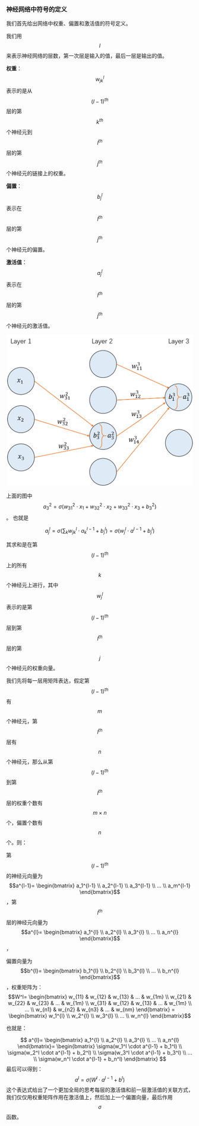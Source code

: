 ### 神经网络中符号的定义

我们首先给出网络中权重、偏置和激活值的符号定义。

我们用 $$l$$ 来表示神经网络的层数，第一次层是输入的值，最后一层是输出的值。

**权重**：$$w_{jk}^l$$表示的是从$$(l-1)^{th}$$层的第$$k^{th}$$个神经元到$$l^{th}$$层的第$$j^{th}$$个神经元的链接上的权重。

**偏置**：$$b_j^l$$表示在$$l^{th}$$层的第$$j^{th}$$个神经元的偏置。

**激活值**：$$a_j^l$$表示在$$l^{th}$$层的第$$j^{th}$$个神经元的激活值。

![](/assets/network-definition.png)

上面的图中 $$a_3^2 = \sigma(w_{31}^2 \cdot x_1 + w_{32}^2 \cdot x_2 + w_{33}^2 \cdot x_3 + b_3^2)$$。 也就是


$$
a_j^l = \sigma(\displaystyle\sum_{k} w_{jk}^l \cdot a_k^{l-1}+ b_j^l)=\sigma(w_{j}^l \cdot a^{l-1} + b_j^l)
$$


其求和是在第$$(l-1)^{th}$$上的所有$$k$$个神经元上进行，其中$$w_{j}^l$$表示的是第$$(l-1)^{th}$$层到第$$l^{th}$$层的第$$j$$个神经元的权重向量。

我们先将每一层用矩阵表达，假定第$$(l-1)^{th}$$有$$m$$个神经元，第$$l^{th}$$层有$$n$$个神经元，那么从第$$(l-1)^{th}$$到第$$l^{th}$$层的权重个数有$$m \times n$$个，偏置个数有$$n$$个。则：

第$$(l-1)^{th}$$的神经元向量为$$a^{l-1}= \begin{bmatrix}
   a_1^{l-1} \\
   a_2^{l-1} \\
   a_3^{l-1} \\
     ... \\
   a_m^{l-1} 
\end{bmatrix}$$，第$$l^{th}$$层的神经元向量为$$a^{l}= \begin{bmatrix}
   a_1^{l} \\
   a_2^{l} \\
   a_3^{l} \\
     ... \\
   a_n^{l} 
\end{bmatrix}$$，

偏置向量为$$b^{l}= \begin{bmatrix}
   b_1^{l} \\
   b_2^{l} \\
   b_3^{l} \\
     ... \\
   b_n^{l} 
\end{bmatrix}$$，权重矩阵为：$$W^l= \begin{bmatrix}
   w_{11} & w_{12} & w_{13} & ... & w_{1m} \\
   w_{21} & w_{22} & w_{23} & ... & w_{1m} \\
   w_{31} & w_{12} & w_{13} & ... & w_{1m} \\
                                 ... \\
   w_{n1} & w_{n2} & w_{n3} & ... & w_{nm} 
\end{bmatrix} = \begin{bmatrix}
   w_1^{l} \\
   w_2^{l} \\
   w_3^{l} \\
     ... \\
   w_n^{l} 
\end{bmatrix}$$

也就是：


$$
a^{l}= \begin{bmatrix}
   a_1^{l} \\
   a_2^{l} \\
   a_3^{l} \\
     ... \\
   a_n^{l} 
\end{bmatrix}= \begin{bmatrix}
   \sigma(w_1^l \cdot  a^{l-1} + b_1^l) \\
   \sigma(w_2^l \cdot  a^{l-1} + b_2^l) \\
   \sigma(w_3^l \cdot  a^{l-1} + b_3^l) \\
     ... \\
  \sigma(w_n^l \cdot  a^{l-1} + b_n^l)
\end{bmatrix}
$$
最后可以得到：
$$
a^l = \sigma(W^l \cdot a^{l-1} + b^l )
$$
这个表达式给出了一个更加全局的思考每层的激活值和前一层激活值的关联方式，我们仅仅用权重矩阵作用在激活值上，然后加上一个偏置向量，最后作用$$\sigma$$函数。

